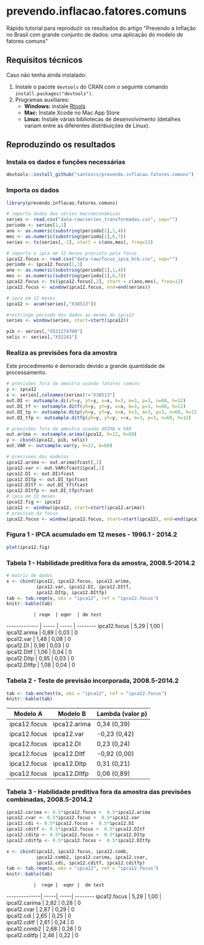 # prevendo.inflacao.fatores.comuns

Rápido tutorial para reproduzir os resultados do artigo "Prevendo a Inflação no Brasil com grande conjunto de dados: uma aplicação do modelo de fatores comuns"


## Requisitos técnicos

Caso não tenha ainda instalado:

1. Instale o pacote `devtools` do CRAN com o seguinte comando `install.packages("devtools")`.
2. Programas auxiliares:
    - **Windows:** instale [Rtools](http://cran.r-project.org/bin/windows/Rtools/)
    - **Mac:** Instale Xcode no Mac App Store
    - **Linux:** Instale várias bibliotecas de desenvolvimento (detalhes variam entre as diferentes distribuições de Linux).
    
## Reproduzindo os resultados 


### Instala os dados e funções necessárias

```r
devtools::install_github("santoscs/prevendo.inflacao.fatores.comuns")
```

### Importa os dados


```r
library(prevendo.inflacao.fatores.comuns)

# importa dados das séries macroeconômicas
series <- read.csv("data-raw/series_transformadas.csv", sep="")
periodo <- series[1,1]
ano <- as.numeric(substring(periodo[1],1,4))
mes <- as.numeric(substring(periodo[1],6,7))
series <- ts(series[,-1], start = c(ano,mes), freq=12)

# importa o ipca em 12 meses previsto pela focus
ipca12.focus <- read.csv("data-raw/focus_ipca_bcb.csv", sep="")
periodo <- ipca12.focus[1,1]
ano <- as.numeric(substring(periodo[1],1,4))
mes <- as.numeric(substring(periodo[1],6,7))
ipca12.focus <- ts(ipca12.focus[,2], start = c(ano,mes), freq=12)
ipca12.focus <- window(ipca12.focus, end=end(series))

# ipca em 12 meses
ipca12 <- acum(series[,"X38513"])

#restringe periodo dos dados ao mesmo do ipca12
series <- window(series, start=start(ipca12))

pib <- series[,"X521274780"]
selic <- series[,"X32241"]
```

### Realiza as previsões fora da amostra

Este procedimento é demorado devido a grande quantidade de processamento.


```r
# previsões fora da amostra usando fatores comuns
y <- ipca12
x <- series[,colnames(series)!="X38513"]
out.DI <- outsample.di(yh=y, yt=y, x=x, k=3, m=3, p=3, n=60, h=12)
out.DI_tf <- outsample.ditf(yh=y, yt=y, x=x, m=3, p=3, n=60, h=12)
out.DI_tp <- outsample.ditp(yh=y, yt=y, x=x, k=3, m=3, p=3, n=60, h=12)
out.DI_tfp <- outsample.ditfp(yh=y, yt=y, x=x, m=3, p=3, n=60, h=12)

# previsões fora da amostra usando ARIMA e VAR
out.arima <- outsample.arima(ipca12, h=12, k=60)
y <- cbind(ipca12, pib, selic)
out.VAR <- outsample.var(y, h=12, k=60)

# previsoes dos modelos
ipca12.arima <- out.arima$fcast[,1]
ipca12.var <- out.VAR$fcast$ipca[,1]
ipca12.DI <- out.DI$fcast
ipca12.DItp <- out.DI_tp$fcast
ipca12.DItf <- out.DI_tf$fcast
ipca12.DItfp <- out.DI_tfp$fcast
# ipca em 12 meses
ipca12.fig <- ipca12
ipca12 <- window(ipca12, start=start(ipca12.arima))
# previsao da focus
ipca12.focus <- window(ipca12.focus, start=start(ipca12), end=end(ipca12))
```

### Figura 1 - IPCA acumulado em 12 meses - 1996.1 - 2014.2


```r
plot(ipca12.fig)
```



### Tabela 1 - Habilidade preditiva fora da amostra, 2008.5-2014.2


```r
# matriz de dados 
x <- cbind(ipca12, ipca12.focus, ipca12.arima,
           ipca12.var, ipca12.DI, ipca12.DItf, 
           ipca12.DItp, ipca12.DItfp)
tab <- tab.reqm(x, obs = "ipca12", ref = "ipca12.focus")
knitr::kable(tab)
```


              | reqm  | eqmr  | dm test 
------------- | ----- | ----- | --------
ipca12.focus  | 5,29  | 1,00  |         
ipca12.arima  | 0,89  | 0,03  | 0       
ipca12.var    | 1,48  | 0,08  | 0       
ipca12.DI     | 0,96  | 0,03  | 0       
ipca12.DItf   | 1,06  | 0,04  | 0       
ipca12.DItp   | 0,95  | 0,03  | 0       
ipca12.DItfp  | 1,08  | 0,04  | 0       

### Tabela 2 - Teste de previsão incorporada, 2008.5-2014.2

```r
tab <- tab.enctest(x, obs = "ipca12", ref = "ipca12.focus")
knitr::kable(tab)
```


Modelo A      | Modelo B      | Lambda (valor p) 
------------- | ------------- | -----------------
ipca12.focus  | ipca12.arima  | 0,34 (0,39)      
ipca12.focus  | ipca12.var    | -0,23 (0,42)     
ipca12.focus  | ipca12.DI     | 0,23 (0,24)      
ipca12.focus  | ipca12.DItf   | -0,92 (0,00)     
ipca12.focus  | ipca12.DItp   | 0,31 (0,21)      
ipca12.focus  | ipca12.DItfp  | 0,06 (0,89)      

### Tabela 3 - Habilidade preditiva fora da amostra das previsões combinadas, 2008.5-2014.2


```r
ipca12.carima <- 0.5*ipca12.focus +  0.5*ipca12.arima
ipca12.cvar <- 0.5*ipca12.focus +  0.5*ipca12.var
ipca12.cdi <- 0.5*ipca12.focus +  0.5*ipca12.DI
ipca12.cditf <- 0.5*ipca12.focus +  0.5*ipca12.DItf
ipca12.cditp <- 0.5*ipca12.focus +  0.5*ipca12.DItp
ipca12.cditfp <- 0.5*ipca12.focus +  0.5*ipca12.DItfp

x <- cbind(ipca12, ipca12.focus, ipca12.comb,
           ipca12.comb2, ipca12.carima, ipca12.cvar,
           ipca12.cdi, ipca12.cditf, ipca12.cditfp)
tab <- tab.reqm(x, obs = "ipca12", ref = "ipca12.focus")
knitr::kable(tab)
```


              |  reqm |  eqmr |  dm test 
--------------|  -----|  -----|  --------
ipca12.focus  |  5,29 |  1,00 |          
ipca12.carima |  2,82 |  0,28 |  0       
ipca12.cvar   |  2,87 |  0,29 |  0       
ipca12.cdi    |  2,65 |  0,25 |  0       
ipca12.cditf  |  2,61 |  0,24 |  0       
ipca12.comb2  |  2,68 |  0,26 |  0       
ipca12.cditfp |  2,46 |  0,22 |  0       

